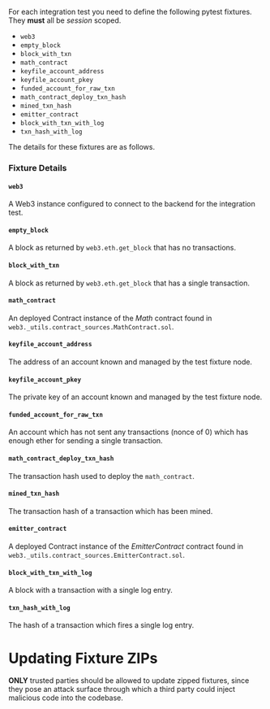 For each integration test you need to define the following pytest fixtures.
They **must** all be *session* scoped.

- `web3`
- `empty_block`
- `block_with_txn`
- `math_contract`
- `keyfile_account_address`
- `keyfile_account_pkey`
- `funded_account_for_raw_txn`
- `math_contract_deploy_txn_hash`
- `mined_txn_hash`
- `emitter_contract`
- `block_with_txn_with_log`
- `txn_hash_with_log`

The details for these fixtures are as follows.

### Fixture Details

#### `web3`

A Web3 instance configured to connect to the backend for the integration test.

#### `empty_block`

A block as returned by `web3.eth.get_block` that has no transactions.

#### `block_with_txn`

A block as returned by `web3.eth.get_block` that has a single transaction.

#### `math_contract`

An deployed Contract instance of the *Math* contract found in
`web3._utils.contract_sources.MathContract.sol`.

#### `keyfile_account_address`

The address of an account known and managed by the test fixture node.

#### `keyfile_account_pkey`

The private key of an account known and managed by the test fixture node.

#### `funded_account_for_raw_txn`

An account which has not sent any transactions (nonce of 0) which has enough
ether for sending a single transaction.

#### `math_contract_deploy_txn_hash`

The transaction hash used to deploy the `math_contract`.

#### `mined_txn_hash`

The transaction hash of a transaction which has been mined.

#### `emitter_contract`

A deployed Contract instance of the *EmitterContract* contract found in
`web3._utils.contract_sources.EmitterContract.sol`.

#### `block_with_txn_with_log`

A block with a transaction with a single log entry.

#### `txn_hash_with_log`

The hash of a transaction which fires a single log entry.

# Updating Fixture ZIPs

**ONLY** trusted parties should be allowed to update zipped fixtures, since they pose an attack surface through which a third party could inject malicious code into the codebase.
